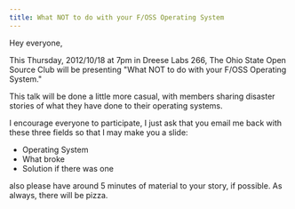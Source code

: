 ```yaml
---
title: What NOT to do with your F/OSS Operating System
---
```

Hey everyone,

This Thursday, 2012/10/18 at 7pm in Dreese Labs 266, The Ohio State Open Source Club will be presenting "What NOT to do with your F/OSS Operating System."

This talk will be done a little more casual, with members sharing disaster stories of what they have done to their operating systems.

I encourage everyone to participate, I just ask that you email me back with these three fields so that I may make you a slide:

- Operating System
- What broke
- Solution if there was one

also please have around 5 minutes of material to your story, if possible. As always, there will be pizza.
